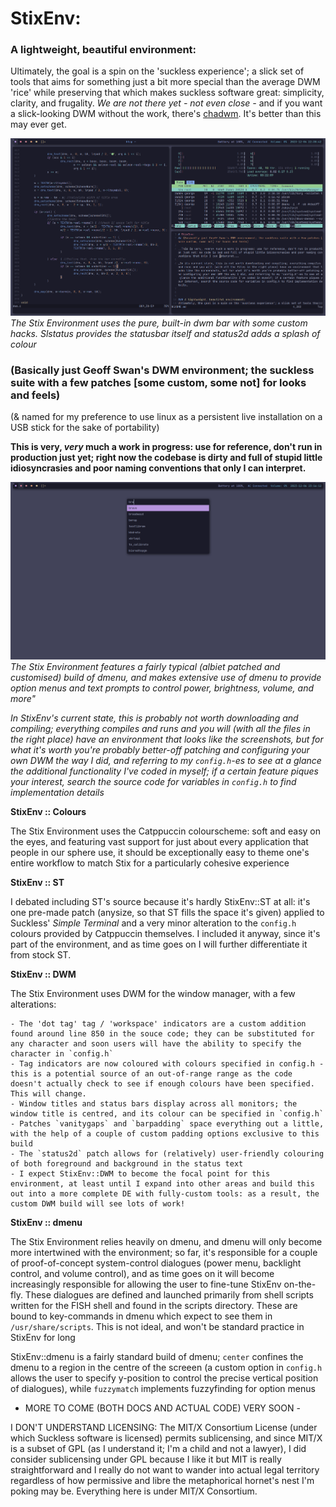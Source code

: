 # StixEnv: 
### A lightweight, beautiful environment:
Ultimately, the goal is a spin on the 'suckless experience'; a slick set of tools that aims for something just a bit more special than the average DWM 'rice' while preserving that which makes suckless software great: simplicity, clarity, and frugality. _We are not there yet - not even close -_ and if you want a slick-looking DWM without the work, there's [chadwm](https://github.com/siduck/chadwm/). It's better than this may ever get.


![alt text](screenshots/typical_usage.png) 
_The Stix Environment uses the pure, built-in dwm bar with some custom hacks. Slstatus provides the statusbar itself and status2d adds a splash of colour_


### (Basically just Geoff Swan's DWM environment; the suckless suite with a few patches [some custom, some not] for looks and feels)
(& named for my preference to use linux as a persistent live installation on a USB stick for the sake of portability)

__This is very, *very* much a work in progress: use for reference, don't run in production just yet; right now the codebase is dirty and full of stupid little idiosyncrasies and poor naming conventions that only I can interpret.__


![alt text](screenshots/app_launcher.png) 
_The Stix Environment features a fairly typical (albiet patched and customised) build of dmenu, and makes extensive use of dmenu to provide option menus and text prompts to control power, brightness, volume, and more"_

_In StixEnv's current state, this is probably not worth downloading and compiling; everything compiles and runs and you will (with all the files in the right place) have an environment that looks like the screenshots, but for what it's worth you're probably better-off patching and configuring your own DWM the way I did, and referring to my `config.h`-es to see at a glance the additional functionality I've coded in myself; if a certain feature piques your interest, search the source code for variables in `config.h` to find implementation details_

__StixEnv :: Colours__

The Stix Environment uses the Catppuccin colourscheme: soft and easy on the eyes, and featuring vast support for just about every application that people in our sphere use, it should be exceptionally easy to theme one's entire workflow to match Stix for a particularly cohesive experience

__StixEnv :: ST__

I debated including ST's source because it's hardly StixEnv::ST at all: it's one pre-made patch (anysize, so that ST fills the space it's given) applied to Suckless' *Simple Terminal* and a very minor alteration to the `config.h` colours provided by Catppuccin themselves. I included it anyway, since it's part of the environment, and as time goes on I will further differentiate it from stock ST.

__StixEnv :: DWM__

The Stix Environment uses DWM for the window manager, with a few alterations:

    - The 'dot tag' tag / 'workspace' indicators are a custom addition found around line 850 in the souce code; they can be substituted for any character and soon users will have the ability to specify the character in `config.h`
    - Tag indicators are now coloured with colours specified in config.h - this is a potential source of an out-of-range range as the code doesn't actually check to see if enough colours have been specified. This will change.
    - Window titles and status bars display across all monitors; the window title is centred, and its colour can be specified in `config.h`
    - Patches `vanitygaps` and `barpadding` space everything out a little, with the help of a couple of custom padding options exclusive to this build
    - The `status2d` patch allows for (relatively) user-friendly colouring of both foreground and background in the status text
    - I expect StixEnv::DWM to become the focal point for this environment, at least until I expand into other areas and build this out into a more complete DE with fully-custom tools: as a result, the custom DWM build will see lots of work!

__StixEnv :: dmenu__

The Stix Environment relies heavily on dmenu, and dmenu will only become more intertwined with the environment; so far, it's responsible for a couple of proof-of-concept system-control dialogues (power menu, backlight control, and volume control), and as time goes on it will become increasingly responsible for allowing the user to fine-tune StixEnv on-the-fly. These dialogues are defined and launched primarily from shell scripts written for the FISH shell and found in the scripts directory. These are bound to key-commands in dmenu which expect to see them in `/usr/share/scripts`. This is not ideal, and won't be standard practice in StixEnv for long

StixEnv::dmenu is a fairly standard build of dmenu; `center` confines the dmenu to a region in the centre of the screeen (a custom option in `config.h` allows the user to specify y-position to control the precise vertical position of dialogues), while `fuzzymatch` implements fuzzyfinding for option menus

- MORE TO COME (BOTH DOCS AND ACTUAL CODE) VERY SOON -

I DON'T UNDERSTAND LICENSING: The MIT/X Consortium License (under which Suckless software is licensed) permits sublicensing, and since MIT/X is a subset of GPL (as I understand it; I'm a child and not a lawyer), I did consider sublicensing under GPL because I like it but MIT is really straightforward and I really do not want to wander into actual legal territory regardless of how permissive and libre the metaphorical hornet's nest I'm poking may be. Everything here is under MIT/X Consortium.
